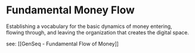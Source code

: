 # Fundamental Money Flow 
Establishing a vocabulary for the basic dynamics of money entering, flowing through, and leaving the organization that creates the digital space.

see: [[GenSeq - Fundamental Flow of Money]]

